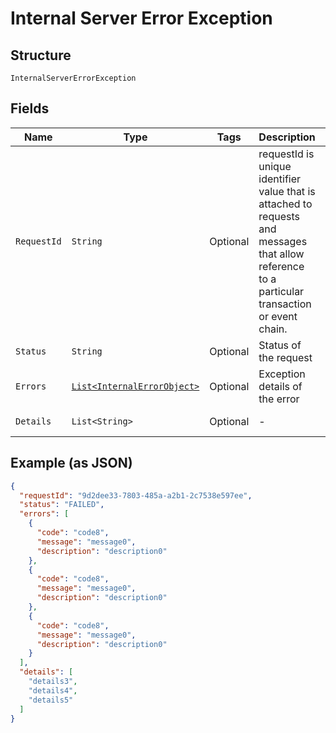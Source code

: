 
# Internal Server Error Exception

## Structure

`InternalServerErrorException`

## Fields

| Name | Type | Tags | Description | Getter | Setter |
|  --- | --- | --- | --- | --- | --- |
| `RequestId` | `String` | Optional | requestId is unique identifier value that is attached to requests and messages that allow reference to a particular transaction or event chain. | String getRequestId() | setRequestId(String requestId) |
| `Status` | `String` | Optional | Status of the request | String getStatus() | setStatus(String status) |
| `Errors` | [`List<InternalErrorObject>`](../../doc/models/internal-error-object.md) | Optional | Exception details of the error | List<InternalErrorObject> getErrors() | setErrors(List<InternalErrorObject> errors) |
| `Details` | `List<String>` | Optional | - | List<String> getDetails() | setDetails(List<String> details) |

## Example (as JSON)

```json
{
  "requestId": "9d2dee33-7803-485a-a2b1-2c7538e597ee",
  "status": "FAILED",
  "errors": [
    {
      "code": "code8",
      "message": "message0",
      "description": "description0"
    },
    {
      "code": "code8",
      "message": "message0",
      "description": "description0"
    },
    {
      "code": "code8",
      "message": "message0",
      "description": "description0"
    }
  ],
  "details": [
    "details3",
    "details4",
    "details5"
  ]
}
```

